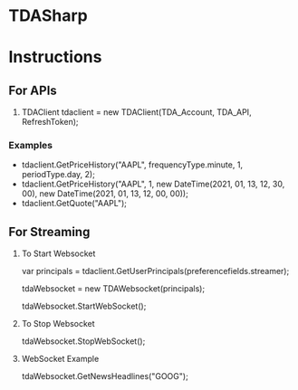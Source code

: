 # TDASharp

<H1>Instructions</H1>

<H2>For APIs</H2>
<ol>
  <li>TDAClient tdaclient = new TDAClient(TDA_Account, TDA_API, RefreshToken);</li>
</ol>
<h3>Examples</h3>
<ul>
  <li>tdaclient.GetPriceHistory("AAPL", frequencyType.minute, 1, periodType.day, 2);</li>
  <li>tdaclient.GetPriceHistory("AAPL", 1, new DateTime(2021, 01, 13, 12, 30, 00), new DateTime(2021, 01, 13, 12, 00, 00));</li>
  <li>tdaclient.GetQuote("AAPL");</li>
</ul>

<H2>For Streaming</H2>
<ol>
  <li>To Start Websocket</li>
  
var principals = tdaclient.GetUserPrincipals(preferencefields.streamer);

tdaWebsocket = new TDAWebsocket(principals);

tdaWebsocket.StartWebSocket();

  <li>To Stop Websocket</li>

tdaWebsocket.StopWebSocket();

  <li>WebSocket Example</li>

tdaWebsocket.GetNewsHeadlines("GOOG");

</ol>

